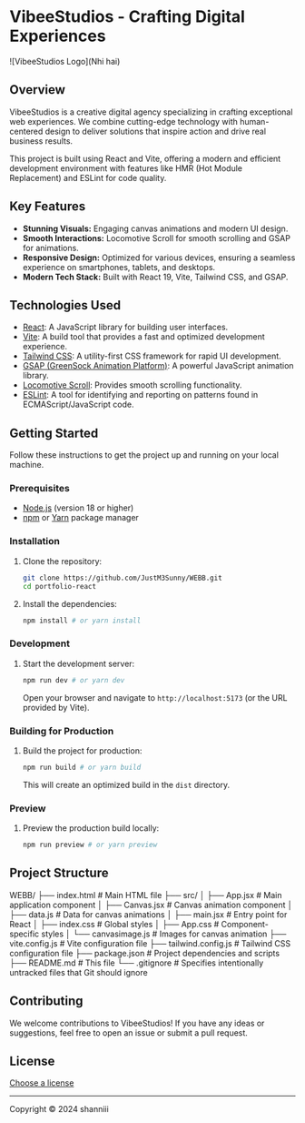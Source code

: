 # VibeeStudios - Crafting Digital Experiences

![VibeeStudios Logo](Nhi hai)

## Overview

VibeeStudios is a creative digital agency specializing in crafting exceptional web experiences. We combine cutting-edge technology with human-centered design to deliver solutions that inspire action and drive real business results.

This project is built using React and Vite, offering a modern and efficient development environment with features like HMR (Hot Module Replacement) and ESLint for code quality.

## Key Features

*   **Stunning Visuals:** Engaging canvas animations and modern UI design.
*   **Smooth Interactions:** Locomotive Scroll for smooth scrolling and GSAP for animations.
*   **Responsive Design:** Optimized for various devices, ensuring a seamless experience on smartphones, tablets, and desktops.
*   **Modern Tech Stack:** Built with React 19, Vite, Tailwind CSS, and GSAP.

## Technologies Used

*   [React](https://react.dev/): A JavaScript library for building user interfaces.
*   [Vite](https://vitejs.dev/): A build tool that provides a fast and optimized development experience.
*   [Tailwind CSS](https://tailwindcss.com/): A utility-first CSS framework for rapid UI development.
*   [GSAP (GreenSock Animation Platform)](https://greensock.com/gsap/): A powerful JavaScript animation library.
*   [Locomotive Scroll](https://locomotivemtl.github.io/locomotive-scroll/): Provides smooth scrolling functionality.
*   [ESLint](https://eslint.org/): A tool for identifying and reporting on patterns found in ECMAScript/JavaScript code.

## Getting Started

Follow these instructions to get the project up and running on your local machine.

### Prerequisites

*   [Node.js](https://nodejs.org/) (version 18 or higher)
*   [npm](https://www.npmjs.com/) or [Yarn](https://yarnpkg.com/) package manager

### Installation

1.  Clone the repository:

    ```bash
    git clone https://github.com/JustM3Sunny/WEBB.git
    cd portfolio-react
    ```

2.  Install the dependencies:

    ```bash
    npm install # or yarn install
    ```

### Development

1.  Start the development server:

    ```bash
    npm run dev # or yarn dev
    ```

    Open your browser and navigate to `http://localhost:5173` (or the URL provided by Vite).

### Building for Production

1.  Build the project for production:

    ```bash
    npm run build # or yarn build
    ```

    This will create an optimized build in the `dist` directory.

### Preview

1.  Preview the production build locally:

    ```bash
    npm run preview # or yarn preview
    ```

## Project Structure

WEBB/
├── index.html # Main HTML file
├── src/
│ ├── App.jsx # Main application component
│ ├── Canvas.jsx # Canvas animation component
│ ├── data.js # Data for canvas animations
│ ├── main.jsx # Entry point for React
│ ├── index.css # Global styles
│ ├── App.css # Component-specific styles
│ └── canvasimage.js # Images for canvas animation
├── vite.config.js # Vite configuration file
├── tailwind.config.js # Tailwind CSS configuration file
├── package.json # Project dependencies and scripts
├── README.md # This file
└── .gitignore # Specifies intentionally untracked files that Git should ignore


## Contributing

We welcome contributions to VibeeStudios! If you have any ideas or suggestions, feel free to open an issue or submit a pull request.

## License

[Choose a license](https://choosealicense.com/)

---

Copyright © 2024 shanniii
